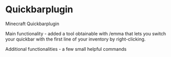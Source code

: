 # Quickbarplugin
Minecraft Quickbarplugin

Main functionality - added a tool obtainable with /emma that lets you switch your quickbar with the first line of your inventory by right-clicking.

Additional functionalities - a few small helpful commands
